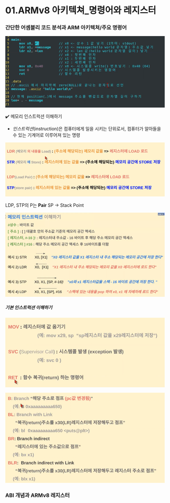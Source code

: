 # 01.ARMv8 아키텍쳐_명령어와 레지스터

### 간단한 어셈블리 코드 분석과 ARM 아키텍쳐/주요 명령어

 ![](assets/2023-08-28-13-56-08-image.png)

✔️ 메모리 인스트럭션 이해하기

- *인스트럭션*(instruction)은 컴퓨터에게 일을 시키는 단위로서, 컴퓨터가 알아들을 수 있는 기계어로 이루어져 있는 명령

![](assets/2023-08-28-13-56-38-image.png)

 LDP, STP의 P는 **Pair** SP -> Stack Point

![](assets/2023-08-28-13-57-08-image.png)

##### 기본 인스트럭션 이해하기

![](assets/2023-08-28-13-57-25-image.png)

![](assets/2023-08-28-13-57-39-image.png)<br>

### ABI 개념과 ARMv8 레지스터


